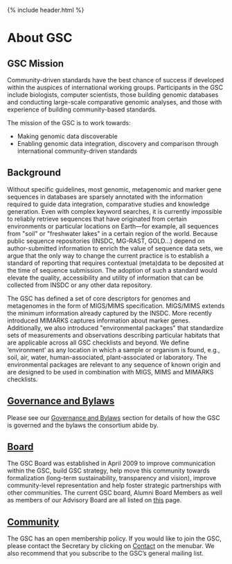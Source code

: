 {% include header.html %}

# About GSC

## GSC Mission

Community-driven standards have the best chance of success if developed within the auspices of international working groups. Participants in the GSC include biologists, computer scientists, those building genomic databases and conducting large-scale comparative genomic analyses, and those with experience of building community-based standards.

The mission of the GSC is to work towards:

*   Making genomic data discoverable
*   Enabling genomic data integration, discovery and comparison through international community-driven standards

## Background

Without specific guidelines, most genomic, metagenomic and marker gene sequences in databases are sparsely annotated with the information required to guide data integration, comparative studies and knowledge generation. Even with complex keyword searches, it is currently impossible to reliably retrieve sequences that have originated from certain environments or particular locations on Earth—for example, all sequences from "soil" or "freshwater lakes" in a certain region of the world. Because public sequence repositories (INSDC, MG-RAST, GOLD...) depend on author-submitted information to enrich the value of sequence data sets, we argue that the only way to change the current practice is to establish a standard of reporting that requires contextual (meta)data to be deposited at the time of sequence submission. The adoption of such a standard would elevate the quality, accessibility and utility of information that can be collected from INSDC or any other data repository.

The GSC has defined a set of core descriptors for genomes and metagenomes in the form of MIGS/MIMS specification. MIGS/MIMS extends the minimum information already captured by the INSDC. More recently introduced MIMARKS captures information about marker genes. Additionally, we also introduced "environmental packages" that standardize sets of measurements and observations describing particular habitats that are applicable across all GSC checklists and beyond. We define ‘environment’ as any location in which a sample or organism is found, e.g., soil, air, water, human-associated, plant-associated or laboratory. The environmental packages are relevant to any sequence of known origin and are designed to be used in combination with MIGS, MIMS and MIMARKS checklists.


## [Governance and Bylaws](about/governance.html)

Please see our [Governance and Bylaws](about/governance.html) section for details of how the GSC is governed and the bylaws the consortium abide by.


## [Board](about/board-members.html)
The GSC Board was established in April 2009 to improve communication within the GSC, build GSC strategy, help move this community towards formalization (long-term sustainability, transparency and vision), improve community-level representation and help foster strategic partnerships with other communities. 
The current GSC board, Alumni Board Members as well as members of our Advisory Board are all listed on [this](about/board-members.html) page.

## [Community](about/community.html)
The GSC has an open membership policy. If you would like to join the GSC, please contact the Secretary by clicking on [Contact](pages/contact.html) on the menubar. We also recommend that you subscribe to the GSC’s general mailing list.
